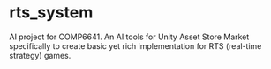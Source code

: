 # rts_system
AI project for COMP6641. An AI tools for Unity Asset Store Market specifically to create basic yet rich implementation for RTS (real-time strategy) games.
